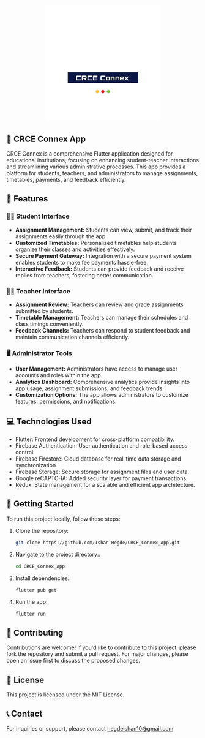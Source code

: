 <h1 align="center">
  <img alt="App grid" title="Flutter Apps" src="https://github.com/Ishan-Hegde/CRCE_Connex_App/blob/main/assets/images/CRCE%20Connex_transparent.png" width="300px" />
</h1>

  
## 🚀 CRCE Connex App

CRCE Connex is a comprehensive Flutter application designed for educational institutions, focusing on enhancing student-teacher interactions and streamlining various administrative processes. This app provides a platform for students, teachers, and administrators to manage assignments, timetables, payments, and feedback efficiently.

## 🌟 Features

### 👩‍🎓 Student Interface
- **Assignment Management:** Students can view, submit, and track their assignments easily through the app.
- **Customized Timetables:** Personalized timetables help students organize their classes and activities effectively.
- **Secure Payment Gateway:** Integration with a secure payment system enables students to make fee payments hassle-free.
- **Interactive Feedback:** Students can provide feedback and receive replies from teachers, fostering better communication.

### 👨‍🏫 Teacher Interface
- **Assignment Review:** Teachers can review and grade assignments submitted by students.
- **Timetable Management:** Teachers can manage their schedules and class timings conveniently.
- **Feedback Channels:** Teachers can respond to student feedback and maintain communication channels efficiently.

### 🖥️ Administrator Tools
- **User Management:** Administrators have access to manage user accounts and roles within the app.
- **Analytics Dashboard:** Comprehensive analytics provide insights into app usage, assignment submissions, and feedback trends.
- **Customization Options:** The app allows administrators to customize features, permissions, and notifications.

## 💻 Technologies Used
- Flutter: Frontend development for cross-platform compatibility.
- Firebase Authentication: User authentication and role-based access control.
- Firebase Firestore: Cloud database for real-time data storage and synchronization.
- Firebase Storage: Secure storage for assignment files and user data.
- Google reCAPTCHA: Added security layer for payment transactions.
- Redux: State management for a scalable and efficient app architecture.

## 🚀 Getting Started
To run this project locally, follow these steps:

1. Clone the repository:
   ```bash
   git clone https://github.com/Ishan-Hegde/CRCE_Connex_App.git
2. Navigate to the project directory::
   ```bash
   cd CRCE_Connex_App
3. Install dependencies:
   ```bash
   flutter pub get
4. Run the app:
   ```bash
   flutter run

## 🤝 Contributing
Contributions are welcome! If you'd like to contribute to this project, please fork the repository and submit a pull request. For major changes, please open an issue first to discuss the proposed changes.

## 📝 License
This project is licensed under the MIT License.

## 📞 Contact
For inquiries or support, please contact hegdeishan10@gmail.com
